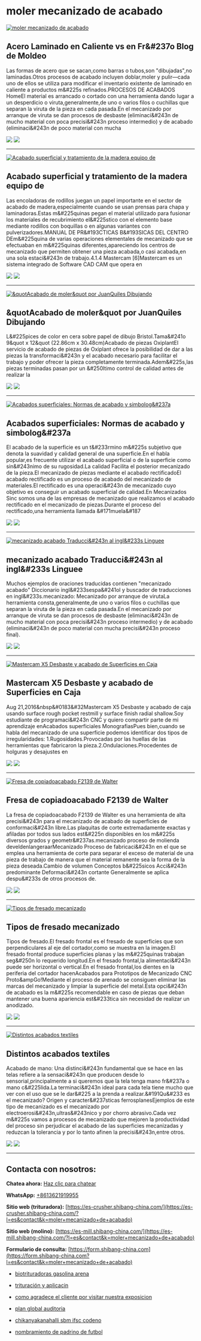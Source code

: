 # moler mecanizado de acabado

<a href="https://swt.shibang-china.com/?l=es&img&k=moler+mecanizado+de+acabado" target="_blank">![moler mecanizado de acabado](http://static.shibang-china.com/all-800x300/47.jpg)</a>

## Acero Laminado en Caliente vs en Fr&#237o Blog de Moldeo
Las formas de acero que se sacan,como barras o tubos,son "dibujadas",no laminadas.Otros procesos de acabado incluyen doblar,moler y pulir—cada uno de ellos se utiliza para modificar el inventario existente de laminado en caliente a productos m&#225s refinados.PROCESOS DE ACABADOS HomeEl material es arrancado o cortado con una herramienta dando lugar a un desperdicio o viruta,generalmente,de uno o varios filos o cuchillas que separan la viruta de la pieza en cada pasada.En el mecanizado por arranque de viruta se dan procesos de desbaste (eliminaci&#243n de mucho material con poca precisi&#243n proceso intermedio) y de acabado (eliminaci&#243n de poco material con mucha


<a href="https://whatsapp.shibangsoft.com/WhatsApp.php" target="_blank" title="WhatsApp">![](http://static.shibang-china.com/icon/whatsapp.png)</a> <a href="https://swt.shibang-china.com/?l=es&icon&k=moler+mecanizado+de+acabado" target="_blank">![](http://static.shibang-china.com/icon/chat-es.png)</a>

---

<a href="https://swt.shibang-china.com/?l=es&img&k=moler+mecanizado+de+acabado" target="_blank">![Acabado superficial y tratamiento de la madera equipo de](http://static.shibang-china.com/all-800x300/667.jpg)</a>

## Acabado superficial y tratamiento de la madera equipo de
Las encoladoras de rodillos juegan un papel importante en el sector de acabado de madera,especialmente cuando se usan prensas para chapa y laminadoras.Estas m&#225quinas pegan el material utilizado para fusionar los materiales de recubrimiento el&#225stico con el elemento base mediante rodillos con boquillas o en algunas variantes con pulverizadores.MANUAL DE PR&#193CTICAS B&#193SICAS DEL CENTRO DEm&#225quina de varias operaciones elementales de mecanizado que se efectuaban en m&#225quinas diferentes,apareciendo los centros de mecanizado que permiten obtener una pieza acabada,o casi acabada,en una sola estaci&#243n de trabajo.4.1.4 Mastercam [6]Mastercam es un sistema integrado de Software CAD CAM que opera en


<a href="https://whatsapp.shibangsoft.com/WhatsApp.php" target="_blank" title="WhatsApp">![](http://static.shibang-china.com/icon/whatsapp.png)</a> <a href="https://swt.shibang-china.com/?l=es&icon&k=moler+mecanizado+de+acabado" target="_blank">![](http://static.shibang-china.com/icon/chat-es.png)</a>

---

<a href="https://swt.shibang-china.com/?l=es&img&k=moler+mecanizado+de+acabado" target="_blank">![&quotAcabado de moler&quot por JuanQuiles Dibujando](http://static.shibang-china.com/all-800x300/480.jpg)</a>

## &quotAcabado de moler&quot por JuanQuiles Dibujando
L&#225pices de color en cera sobre papel de dibujo Bristol.Tama&#241o 9&quot x 12&quot (22.86cm x 30.48cm)Acabado de piezas OxiplantEl servicio de acabado de piezas de Oxiplant ofrece la posibilidad de dar a las piezas la transformaci&#243n y el acabado necesario para facilitar el trabajo y poder ofrecer la pieza completamente terminada.Adem&#225s,las piezas terminadas pasan por un &#250ltimo control de calidad antes de realizar la


<a href="https://whatsapp.shibangsoft.com/WhatsApp.php" target="_blank" title="WhatsApp">![](http://static.shibang-china.com/icon/whatsapp.png)</a> <a href="https://swt.shibang-china.com/?l=es&icon&k=moler+mecanizado+de+acabado" target="_blank">![](http://static.shibang-china.com/icon/chat-es.png)</a>

---

<a href="https://swt.shibang-china.com/?l=es&img&k=moler+mecanizado+de+acabado" target="_blank">![Acabados superficiales: Normas de acabado y simbolog&#237a](http://static.shibang-china.com/all-800x300/1447.jpg)</a>

## Acabados superficiales: Normas de acabado y simbolog&#237a
El acabado de la superficie es un t&#233rmino m&#225s subjetivo que denota la suavidad y calidad general de una superficie.En el habla popular,es frecuente utilizar el acabado superficial o de la superficie como sin&#243nimo de su rugosidad.La calidad Facilita el posterior mecanizado de la pieza.El mecanizado de piezas mediante el acabado rectificadoEl acabado rectificado es un proceso de acabado del mecanizado de materiales.El rectificado es una operaci&#243n de mecanizado cuyo objetivo es conseguir un acabado superficial de calidad.En Mecanizados Sinc somos una de las empresas de mecanizado que realizamos el acabado rectificado en el mecanizado de piezas.Durante el proceso del rectificado,una herramienta llamada &#171muela&#187


<a href="https://whatsapp.shibangsoft.com/WhatsApp.php" target="_blank" title="WhatsApp">![](http://static.shibang-china.com/icon/whatsapp.png)</a> <a href="https://swt.shibang-china.com/?l=es&icon&k=moler+mecanizado+de+acabado" target="_blank">![](http://static.shibang-china.com/icon/chat-es.png)</a>

---

<a href="https://swt.shibang-china.com/?l=es&img&k=moler+mecanizado+de+acabado" target="_blank">![mecanizado acabado Traducci&#243n al ingl&#233s Linguee](http://static.shibang-china.com/all-800x300/309.jpg)</a>

## mecanizado acabado Traducci&#243n al ingl&#233s Linguee
Muchos ejemplos de oraciones traducidas contienen "mecanizado acabado" Diccionario ingl&#233sespa&#241ol y buscador de traducciones en ingl&#233s.mecanizado: Mecanizado por arranque de virutaLa herramienta consta,generalmente,de uno o varios filos o cuchillas que separan la viruta de la pieza en cada pasada.En el mecanizado por arranque de viruta se dan procesos de desbaste (eliminaci&#243n de mucho material con poca precisi&#243n proceso intermedio) y de acabado (eliminaci&#243n de poco material con mucha precisi&#243n proceso final).


<a href="https://whatsapp.shibangsoft.com/WhatsApp.php" target="_blank" title="WhatsApp">![](http://static.shibang-china.com/icon/whatsapp.png)</a> <a href="https://swt.shibang-china.com/?l=es&icon&k=moler+mecanizado+de+acabado" target="_blank">![](http://static.shibang-china.com/icon/chat-es.png)</a>

---

<a href="https://swt.shibang-china.com/?l=es&img&k=moler+mecanizado+de+acabado" target="_blank">![Mastercam X5 Desbaste y acabado de Superficies en Caja](http://static.shibang-china.com/all-800x300/434.jpg)</a>

## Mastercam X5 Desbaste y acabado de Superficies en Caja
Aug 21,2016&nbsp&#0183&#32Mastercam X5 Desbaste y acabado de caja usando surface rough pocket restmill y surface finish radial shallow.Soy estudiante de programaci&#243n CNC y quiero compartir parte de mi aprendizaje enAcabados superficiales MonografiasPues bien,cuando se habla del mecanizado de una superficie podemos identificar dos tipos de irregularidades: 1.Rugosidades.Provocadas por las huellas de las herramientas que fabricaron la pieza.2.Ondulaciones.Procedentes de holguras y desajustes en


<a href="https://whatsapp.shibangsoft.com/WhatsApp.php" target="_blank" title="WhatsApp">![](http://static.shibang-china.com/icon/whatsapp.png)</a> <a href="https://swt.shibang-china.com/?l=es&icon&k=moler+mecanizado+de+acabado" target="_blank">![](http://static.shibang-china.com/icon/chat-es.png)</a>

---

<a href="https://swt.shibang-china.com/?l=es&img&k=moler+mecanizado+de+acabado" target="_blank">![Fresa de copiadoacabado F2139 de Walter](http://static.shibang-china.com/all-800x300/473.jpg)</a>

## Fresa de copiadoacabado F2139 de Walter
La fresa de copiadoacabado F2139 de Walter es una herramienta de alta precisi&#243n para el mecanizado de acabado de superficies de conformaci&#243n libre.Las plaquitas de corte extremadamente exactas y afiladas por todos sus lados est&#225n disponibles en los m&#225s diversos grados y geometr&#237as.mecanizado proceso de molienda develdenlangeraarMecanizado Proceso de fabricaci&#243n en el que se emplea una herramienta de corte para separar el exceso de material de una pieza de trabajo de manera que el material remanente sea la forma de la pieza deseada.Cambio de volumen Conceptos b&#225sicos Acci&#243n predominante Deformaci&#243n cortante Generalmente se aplica despu&#233s de otros procesos de.


<a href="https://whatsapp.shibangsoft.com/WhatsApp.php" target="_blank" title="WhatsApp">![](http://static.shibang-china.com/icon/whatsapp.png)</a> <a href="https://swt.shibang-china.com/?l=es&icon&k=moler+mecanizado+de+acabado" target="_blank">![](http://static.shibang-china.com/icon/chat-es.png)</a>

---

<a href="https://swt.shibang-china.com/?l=es&img&k=moler+mecanizado+de+acabado" target="_blank">![Tipos de fresado mecanizado](http://static.shibang-china.com/all-800x300/1513.jpg)</a>

## Tipos de fresado mecanizado
Tipos de fresado.El fresado frontal es el fresado de superficies que son perpendiculares al eje del cortador,como se muestra en la imagen.El fresado frontal produce superficies planas y las m&#225quinas trabajan seg&#250n lo requerido longitud.En el fresado frontal,la alimentaci&#243n puede ser horizontal o vertical.En el fresado frontal,los dientes en la periferia del cortador hacenAcabados para Prototipos de Mecanizado CNC Proto&ampGo!Mediante el proceso de arenado se consiguen eliminar las marcas del mecanizado y limpiar la superficie del metal.Esta opci&#243n de acabado es la m&#225s recomendable en caso de piezas que deban mantener una buena apariencia est&#233tica sin necesidad de realizar un anodizado.


<a href="https://whatsapp.shibangsoft.com/WhatsApp.php" target="_blank" title="WhatsApp">![](http://static.shibang-china.com/icon/whatsapp.png)</a> <a href="https://swt.shibang-china.com/?l=es&icon&k=moler+mecanizado+de+acabado" target="_blank">![](http://static.shibang-china.com/icon/chat-es.png)</a>

---

<a href="https://swt.shibang-china.com/?l=es&img&k=moler+mecanizado+de+acabado" target="_blank">![Distintos acabados textiles](http://static.shibang-china.com/all-800x300/1474.jpg)</a>

## Distintos acabados textiles
Acabado de mano: Una distinci&#243n fundamental que se hace en las telas refiere a la sensaci&#243n que producen desde lo sensorial,principalmente a si queremos que la tela tenga mano fr&#237a o mano c&#225lida.La terminaci&#243n ideal para cada tela tiene mucho que ver con el uso que se le dar&#225 a la prenda a realizar.&#191Qu&#233 es el mecanizado? Origen y caracter&#237sticas ferrosplanesEjemplos de este tipo de mecanizado es el mecanizado por electroerosi&#243n,ultras&#243nico y por chorro abrasivo.Cada vez m&#225s vamos a procesos de mecanizado que mejoren la productividad del proceso sin perjudicar el acabado de las superficies mecanizadas y reduzcan la tolerancia y por lo tanto afinen la precisi&#243n,entre otros.


<a href="https://whatsapp.shibangsoft.com/WhatsApp.php" target="_blank" title="WhatsApp">![](http://static.shibang-china.com/icon/whatsapp.png)</a> <a href="https://swt.shibang-china.com/?l=es&icon&k=moler+mecanizado+de+acabado" target="_blank">![](http://static.shibang-china.com/icon/chat-es.png)</a>

---
## Contacta con nosotros:

**Chatea ahora:** [Haz clic para chatear](https://swt.shibang-china.com?l=es&contact&k=moler+mecanizado+de+acabado)

**WhatsApp:**  [+8613621919955](https://whatsapp.shibangsoft.com/WhatsApp.php)

**Sitio web (trituradora):** [https://es-crusher.shibang-china.com/](https://es-crusher.shibang-china.com/?l=es&contact&k=moler+mecanizado+de+acabado)

**Sitio web (molino):** [https://es-mill.shibang-china.com/](https://es-mill.shibang-china.com/?l=es&contact&k=moler+mecanizado+de+acabado)

**Formulario de consulta:** [https://form.shibang-china.com](https://form.shibang-china.com?l=es&contact&k=moler+mecanizado+de+acabado)

* [biotrituradoras gasolina arena](../69/biotrituradoras%20gasolina%20arena.md)

* [trituración y aplicacin](../71/trituraci%C3%B3n%20y%20aplicacin.md)

* [como agradece el cliente por visitar nuestra exposicion](../70/como%20agradece%20el%20cliente%20por%20visitar%20nuestra%20exposicion.md)

* [plan global auditoria](../68/plan%20global%20auditoria.md)

* [chikanyakanahalli sbm ifsc codeno](../66/chikanyakanahalli%20sbm%20ifsc%20codeno.md)

* [nombramiento de padrino de futbol](../66/nombramiento%20de%20padrino%20de%20futbol.md)